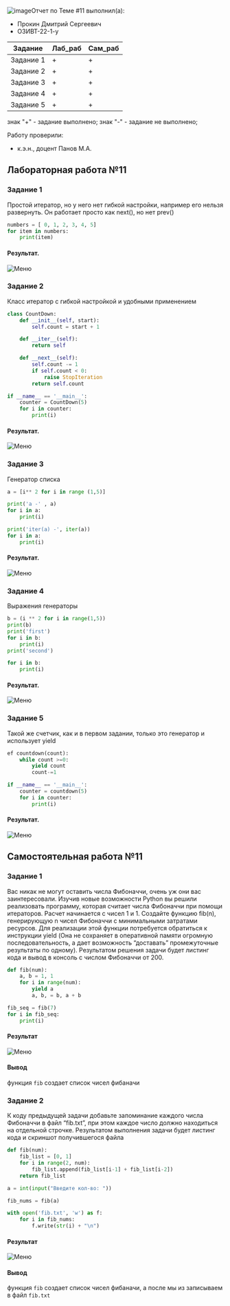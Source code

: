 ![image](https://github.com/4a11/SI/assets/82211506/af536957-cbe8-46a6-85e3-10817c6b17e3)Отчет по Теме #11 выполнил(а):
- Прокин Дмитрий Сергеевич
- ОЗИВТ-22-1-у

| Задание   | Лаб_раб | Сам_раб |
| --------- |-------- | ------- |
| Задание 1 | +       | +       |
| Задание 2 | +       | +       |
| Задание 3 | +       | +       |
| Задание 4 | +       | +       |
| Задание 5 | +       | +       |


знак "+" - задание выполнено; знак "-" - задание не выполнено;

Работу проверили:
- к.э.н., доцент Панов М.А.

## Лабораторная работа №11
### Задание 1
Простой итератор, но у него нет гибкой настройки, например его
нельзя развернуть. Он работает просто как next(), но нет prev()

```python
numbers = [ 0, 1, 2, 3, 4, 5]
for item in numbers:
    print(item)
```
#### Результат.

![Меню](https://github.com/4a11/SI/blob/main/pic/lab11_1.png)

### Задание 2
Класс итератор с гибкой настройкой и удобными применением

```python
class CountDown:
    def __init__(self, start):
        self.count = start + 1

    def __iter__(self):
        return self

    def __next__(self):
        self.count -= 1
        if self.count < 0:
            raise StopIteration
        return self.count

if __name__ == '__main__':
    counter = CountDown(5)
    for i in counter:
        print(i)

```
#### Результат.

![Меню](https://github.com/4a11/SI/blob/main/pic/lab11_2.png)

### Задание 3
Генератор списка

```python
a = [i** 2 for i in range (1,5)]

print('a -' , a)
for i in a:
    print(i)

print('iter(a) -', iter(a))
for i in a:
    print(i)
```                            
#### Результат.

![Меню](https://github.com/4a11/SI/blob/main/pic/lab11_3.png)

### Задание 4
Выражения генераторы

```python
b = (i ** 2 for i in range(1,5))
print(b)
print('first')
for i in b:
    print(i)
print('second')

for i in b:
    print(i)
```

#### Результат.

![Меню](https://github.com/4a11/SI/blob/main/pic/lab11_4.png)

### Задание 5
Такой же счетчик, как и в первом задании, только это генератор и
использует yield

```python
ef countdown(count):
    while count >=0:
        yield count
        count-=1

if __name__ == '__main__':
    counter = countdown(5)
    for i in counter:
        print(i)
```
#### Результат.

![Меню](https://github.com/4a11/SI/blob/main/pic/lab11_5.png)


## Самостоятельная работа №11

### Задание 1
Вас никак не могут оставить числа Фибоначчи, очень уж они вас
заинтересовали. Изучив новые возможности Python вы решили
реализовать программу, которая считает числа Фибоначчи при
помощи итераторов. Расчет начинается с чисел 1 и 1. Создайте
функцию fib(n), генерирующую n чисел Фибоначчи с
минимальными затратами ресурсов. Для реализации этой функции
потребуется обратиться к инструкции yield (Она не сохраняет в
оперативной памяти огромную последовательность, а дает
возможность “доставать” промежуточные результаты по одному).
Результатом решения задачи будет листинг кода и вывод в консоль с
числом Фибоначчи от 200.

```python
def fib(num):
    a, b = 1, 1
    for i in range(num):
        yield a
        a, b, = b, a + b

fib_seq = fib(7)
for i in fib_seq:
    print(i)
```
#### Результат

![Меню](https://github.com/4a11/SI/blob/main/pic/sam10_1.png)

#### Вывод

функция `fib` создает список чисел фибаначи

### Задание 2
К коду предыдущей задачи добавьте запоминание каждого числа
Фибоначчи в файл “fib.txt”, при этом каждое число должно
находиться на отдельной строчке. Результатом выполнения задачи
будет листинг кода и скриншот получившегося файла


```python
def fib(num):
    fib_list = [0, 1]
    for i in range(2, num):
        fib_list.append(fib_list[i-1] + fib_list[i-2])
    return fib_list

a = int(input("Введите кол-во: "))

fib_nums = fib(a)

with open('fib.txt', 'w') as f:
    for i in fib_nums:
        f.write(str(i) + "\n")
```
#### Результат

![Меню](https://github.com/4a11/SI/blob/main/pic/sam10_2.png)

#### Вывод

функция `fib` создает список чисел фибаначи, а после мы из записываем в файл `fib.txt`

